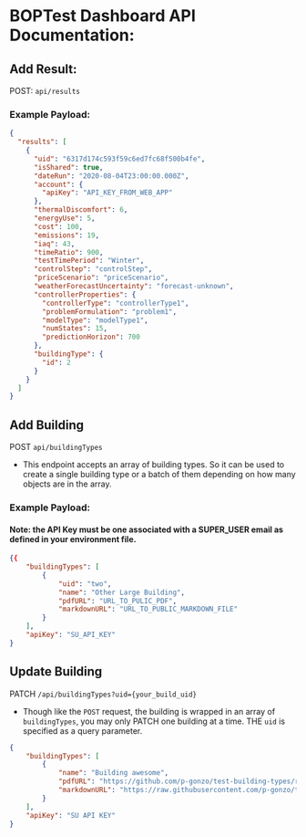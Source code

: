 # BOPTest Dashboard API Documentation:

## Add Result:

POST: `api/results`

### Example Payload:

```json
{
  "results": [
    {
      "uid": "6317d174c593f59c6ed7fc68f500b4fe",
      "isShared": true,
      "dateRun": "2020-08-04T23:00:00.000Z",
      "account": {
        "apiKey": "API_KEY_FROM_WEB_APP"
      },
      "thermalDiscomfort": 6,
      "energyUse": 5,
      "cost": 100,
      "emissions": 19,
      "iaq": 43,
      "timeRatio": 900,
      "testTimePeriod": "Winter",
      "controlStep": "controlStep",
      "priceScenario": "priceScenario",
      "weatherForecastUncertainty": "forecast-unknown",
      "controllerProperties": {
        "controllerType": "controllerType1",
        "problemFormulation": "problem1",
        "modelType": "modelType1",
        "numStates": 15,
        "predictionHorizon": 700
      },
      "buildingType": {
        "id": 2
      }
    }
  ]
}
```

## Add Building

POST `api/buildingTypes`

- This endpoint accepts an array of building types. So it can be used to create a single building type or a batch of them depending on how many objects are in the array.

### Example Payload:

#### Note: the API Key must be one associated with a SUPER_USER email as defined in your environment file.

```json
{{
    "buildingTypes": [
        {
            "uid": "two",
            "name": "Other Large Building",
            "pdfURL": "URL_TO_PULIC_PDF",
            "markdownURL": "URL_TO_PUBLIC_MARKDOWN_FILE"
        }
    ],
    "apiKey": "SU_API_KEY"
}
```

## Update Building

PATCH `/api/buildingTypes?uid={your_build_uid}`

- Though like the `POST` request, the building is wrapped in an array of `buildingTypes`, you may only PATCH one building at a time. THE `uid` is specified as a query parameter.

```json
{
    "buildingTypes": [
        {
            "name": "Building awesome",
            "pdfURL": "https://github.com/p-gonzo/test-building-types/raw/main/building_type_test_files/List%20of%20building%20types%20-%20Wikipedia.pdf",
            "markdownURL": "https://raw.githubusercontent.com/p-gonzo/test-building-types/main/building_type_test_files/bigBuilding.md"
        }
    ],
    "apiKey": "SU API KEY"
}
```